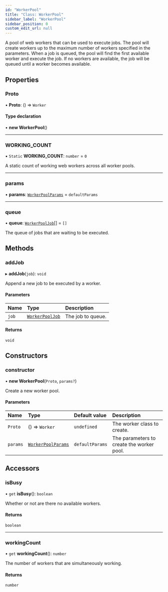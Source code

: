 ```yaml
---
id: "WorkerPool"
title: "Class: WorkerPool"
sidebar_label: "WorkerPool"
sidebar_position: 0
custom_edit_url: null
---
```


A pool of web workers that can be used to execute jobs. The pool will create
workers up to the maximum number of workers specified in the parameters.
When a job is queued, the pool will find the first available worker and
execute the job. If no workers are available, the job will be queued until
a worker becomes available.

## Properties

### Proto

• **Proto**: () => `Worker`

#### Type declaration

• **new WorkerPool**()

___

### WORKING\_COUNT

▪ `Static` **WORKING\_COUNT**: `number` = `0`

A static count of working web workers across all worker pools.

___

### params

• **params**: [`WorkerPoolParams`](../modules.md#workerpoolparams-156) = `defaultParams`

___

### queue

• **queue**: [`WorkerPoolJob`](../modules.md#workerpooljob-156)[] = `[]`

The queue of jobs that are waiting to be executed.

## Methods

### addJob

▸ **addJob**(`job`): `void`

Append a new job to be executed by a worker.

#### Parameters

| Name | Type | Description |
| :------ | :------ | :------ |
| `job` | [`WorkerPoolJob`](../modules.md#workerpooljob-156) | The job to queue. |

#### Returns

`void`

## Constructors

### constructor

• **new WorkerPool**(`Proto`, `params?`)

Create a new worker pool.

#### Parameters

| Name | Type | Default value | Description |
| :------ | :------ | :------ | :------ |
| `Proto` | () => `Worker` | `undefined` | The worker class to create. |
| `params` | [`WorkerPoolParams`](../modules.md#workerpoolparams-156) | `defaultParams` | The parameters to create the worker pool. |

## Accessors

### isBusy

• `get` **isBusy**(): `boolean`

Whether or not are there no available workers.

#### Returns

`boolean`

___

### workingCount

• `get` **workingCount**(): `number`

The number of workers that are simultaneously working.

#### Returns

`number`
